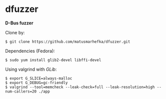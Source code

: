 dfuzzer
=======

**D-Bus fuzzer**

Clone by:

    $ git clone https://github.com/matusmarhefka/dfuzzer.git


Dependencies (Fedora):

    $ sudo yum install glib2-devel libffi-devel


Using valgrind with _GLib_:

    $ export G_SLICE=always-malloc
    $ export G_DEBUG=gc-friendly
    $ valgrind --tool=memcheck --leak-check=full --leak-resolution=high --num-callers=20 ./app

